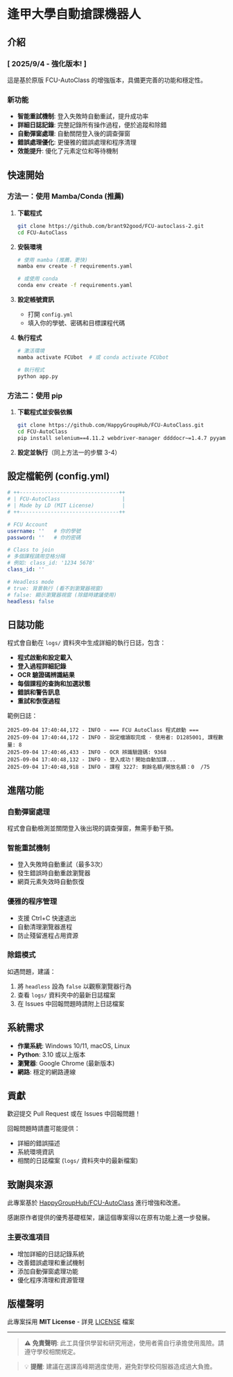 # 逢甲大學自動搶課機器人

## 介紹

### [ 2025/9/4 - 強化版本! ]
這是基於原版 FCU-AutoClass 的增強版本，具備更完善的功能和穩定性。

### 新功能
- **智能重試機制**: 登入失敗時自動重試，提升成功率
- **詳細日誌記錄**: 完整記錄所有操作過程，便於追蹤和除錯
- **自動彈窗處理**: 自動關閉登入後的調查彈窗
- **錯誤處理優化**: 更優雅的錯誤處理和程序清理
- **效能提升**: 優化了元素定位和等待機制


## 快速開始

### 方法一：使用 Mamba/Conda (推薦)

1. **下載程式**
   ```bash
   git clone https://github.com/brant92good/FCU-autoclass-2.git
   cd FCU-AutoClass
   ```

2. **安裝環境**
   ```bash
   # 使用 mamba (推薦，更快)
   mamba env create -f requirements.yaml
   
   # 或使用 conda
   conda env create -f requirements.yaml
   ```

3. **設定帳號資訊**
   - 打開 `config.yml`
   - 填入你的學號、密碼和目標課程代碼

4. **執行程式**
   ```bash
   # 激活環境
   mamba activate FCUbot  # 或 conda activate FCUbot
   
   # 執行程式
   python app.py
   ```

### 方法二：使用 pip

1. **下載程式並安裝依賴**
   ```bash
   git clone https://github.com/HappyGroupHub/FCU-AutoClass.git
   cd FCU-AutoClass
   pip install selenium==4.11.2 webdriver-manager ddddocr~=1.4.7 pyyaml==6.0 pillow==9.5.0
   ```

2. **設定並執行**（同上方法一的步驟 3-4）

## 設定檔範例 (config.yml)

```yaml
# ++--------------------------------++
# | FCU-AutoClass                    |
# | Made by LD (MIT License)         |
# ++--------------------------------++

# FCU Account
username: ''   # 你的學號
password: ''   # 你的密碼

# Class to join
# 多個課程請用空格分隔
# 例如: class_id: '1234 5678'
class_id: ''

# Headless mode
# true: 背景執行 (看不到瀏覽器視窗)
# false: 顯示瀏覽器視窗 (除錯時建議使用)
headless: false
```

## 日誌功能

程式會自動在 `logs/` 資料夾中生成詳細的執行日誌，包含：

- **程式啟動和設定載入**
- **登入過程詳細記錄**
- **OCR 驗證碼辨識結果**
- **每個課程的查詢和加選狀態**
- **錯誤和警告訊息**
- **重試和恢復過程**

範例日誌：
```
2025-09-04 17:40:44,172 - INFO - === FCU AutoClass 程式啟動 ===
2025-09-04 17:40:44,172 - INFO - 設定檔讀取完成 - 使用者: D1285001, 課程數量: 8
2025-09-04 17:40:46,433 - INFO - OCR 辨識驗證碼: 9368
2025-09-04 17:40:48,132 - INFO - 登入成功！開始自動加課...
2025-09-04 17:40:48,918 - INFO - 課程 3227: 剩餘名額/開放名額：0  /75 
```

## 進階功能

### 自動彈窗處理
程式會自動檢測並關閉登入後出現的調查彈窗，無需手動干預。

### 智能重試機制
- 登入失敗時自動重試（最多3次）
- 發生錯誤時自動重啟瀏覽器
- 網頁元素失效時自動恢復

### 優雅的程序管理
- 支援 Ctrl+C 快速退出
- 自動清理瀏覽器進程
- 防止殘留進程占用資源


### 除錯模式

如遇問題，建議：
1. 將 `headless` 設為 `false` 以觀察瀏覽器行為
2. 查看 `logs/` 資料夾中的最新日誌檔案
3. 在 Issues 中回報問題時請附上日誌檔案

## 系統需求

- **作業系統**: Windows 10/11, macOS, Linux
- **Python**: 3.10 或以上版本
- **瀏覽器**: Google Chrome (最新版本)
- **網路**: 穩定的網路連線

## 貢獻

歡迎提交 Pull Request 或在 Issues 中回報問題！

回報問題時請盡可能提供：
- 詳細的錯誤描述
- 系統環境資訊
- 相關的日誌檔案 (`logs/` 資料夾中的最新檔案)

## 致謝與來源

此專案基於 [HappyGroupHub/FCU-AutoClass](https://github.com/HappyGroupHub/FCU-AutoClass.git) 進行增強和改進。

感謝原作者提供的優秀基礎框架，讓這個專案得以在原有功能上進一步發展。

### 主要改進項目
- 增加詳細的日誌記錄系統
- 改善錯誤處理和重試機制
- 添加自動彈窗處理功能
- 優化程序清理和資源管理

## 版權聲明

此專案採用 **MIT License** - 詳見 [LICENSE](LICENSE) 檔案

---

> ⚠️ **免責聲明**: 此工具僅供學習和研究用途，使用者需自行承擔使用風險。請遵守學校相關規定。

> 💡 **提醒**: 建議在選課高峰期適度使用，避免對學校伺服器造成過大負擔。